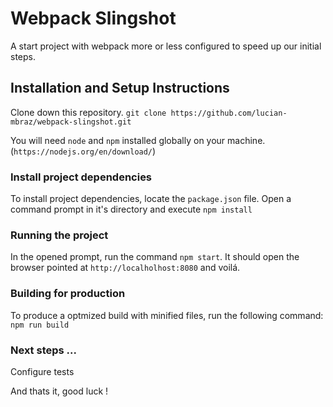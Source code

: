 # Webpack Slingshot

A start project with webpack more or less configured to speed up our initial steps.

## Installation and Setup Instructions

Clone down this repository. `git clone https://github.com/lucian-mbraz/webpack-slingshot.git`

You will need `node` and `npm` installed globally on your machine. (`https://nodejs.org/en/download/`)

### Install project dependencies

To install project dependencies, locate the `package.json` file. Open a command prompt in it's directory and execute `npm install`

### Running the project

In the opened prompt, run the command `npm start`. It should open the browser pointed at `http://localholhost:8080` and voilá.

### Building for production

To produce a optmized build with minified files, run the following command: `npm run build`

### Next steps ...

Configure tests

And thats it, good luck !